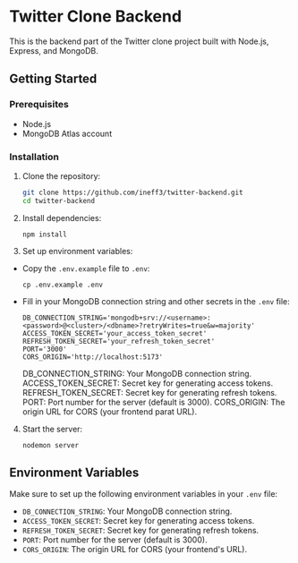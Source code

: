# Twitter Clone Backend

This is the backend part of the Twitter clone project built with Node.js, Express, and MongoDB.

## Getting Started

### Prerequisites

-   Node.js
-   MongoDB Atlas account

### Installation

1. Clone the repository:

    ```sh
    git clone https://github.com/ineff3/twitter-backend.git
    cd twitter-backend
    ```

2. Install dependencies:

    ```
    npm install
    ```

3. Set up environment variables:

-   Copy the `.env.example` file to `.env`:
    ```
    cp .env.example .env
    ```
-   Fill in your MongoDB connection string and other secrets in the `.env` file:

    ```dotenv
    DB_CONNECTION_STRING='mongodb+srv://<username>:<password>@<cluster>/<dbname>?retryWrites=true&w=majority'
    ACCESS_TOKEN_SECRET='your_access_token_secret'
    REFRESH_TOKEN_SECRET='your_refresh_token_secret'
    PORT='3000'
    CORS_ORIGIN='http://localhost:5173'
    ```

    DB_CONNECTION_STRING: Your MongoDB connection string.
    ACCESS_TOKEN_SECRET: Secret key for generating access tokens.
    REFRESH_TOKEN_SECRET: Secret key for generating refresh tokens.
    PORT: Port number for the server (default is 3000).
    CORS_ORIGIN: The origin URL for CORS (your frontend parat URL).

4. Start the server:

    ```
    nodemon server
    ```

## Environment Variables

Make sure to set up the following environment variables in your `.env` file:

-   `DB_CONNECTION_STRING`: Your MongoDB connection string.
-   `ACCESS_TOKEN_SECRET`: Secret key for generating access tokens.
-   `REFRESH_TOKEN_SECRET`: Secret key for generating refresh tokens.
-   `PORT`: Port number for the server (default is 3000).
-   `CORS_ORIGIN`: The origin URL for CORS (your frontend's URL).
